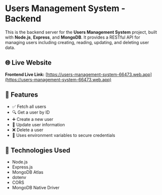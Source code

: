 # Users Management System - Backend

This is the backend server for the **Users Management System** project, built with **Node.js**, **Express**, and **MongoDB**. It provides a RESTful API for managing users including creating, reading, updating, and deleting user data.

## 🌐 Live Website

**Frontend Live Link:** [https://users-management-system-66473.web.app](https://users-management-system-66473.web.app)

## 🚀 Features

- ✅ Fetch all users
- 🔍 Get a user by ID
- ➕ Create a new user
- 📝 Update user information
- ❌ Delete a user
- 🔐 Uses environment variables to secure credentials

## 🧰 Technologies Used

- Node.js
- Express.js
- MongoDB Atlas
- dotenv
- CORS
- MongoDB Native Driver

